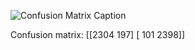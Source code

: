![Confusion Matrix Caption](/Users/rob/Sites/gitbrains/repo/brain4k/brain4k/cat_or_dog_classifier/metrics/figures/image_classifier_confusion.png)

Confusion matrix:
[[2304  197]
 [ 101 2398]]